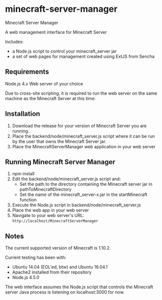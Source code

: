 
# minecraft-server-manager
Minecraft Server Manager

A web management interface for Minecraft Server

Includes:
* a Node.js script to control your minecraft_server jar
* a set of web pages for management created using ExtJS from Sencha

## Requirements
Node.js 4.x
Web server of your choice

Due to cross-site scripting, it is required to run the web server on the
same machine as the Minecraft Server at this time. 

## Installation
1. Download the release for your version of Minecraft Server you are
running.
2. Place the backend/node/minecraft_server.js script where it can be run
by the user that owns the Minecraft Server jar.
3. Place the MinecraftServerManager web application in your web server

## Running Minecraft Server Manager
1. npm install
2. Edit the backend/node/minecraft_server.js script and:
    * Set the path to the directory containing the Minecraft server jar
    in pathToMinecraftDirectory
    * Set the name of the minecraft_server-x.jar in the startMinecraft
    function
3. Execute the Node.js script in backend/node/minecraft_server.js
4. Place the web app in your web server
5. Navigate to your web server's URL: ```http://localhost/MinecraftServerManager```

## Notes
The current supported version of Minecraft is 1.10.2.

Current testing has been with:
* Ubuntu 14.04 (EOL'ed, btw) and Ubuntu 16.04.1
* Apache2 installed from their repository
* Node.js 4.5.0

The web interface assumes the Node.js script that controls the Minecraft
server Java process is listening on localhost:3000 for now.

